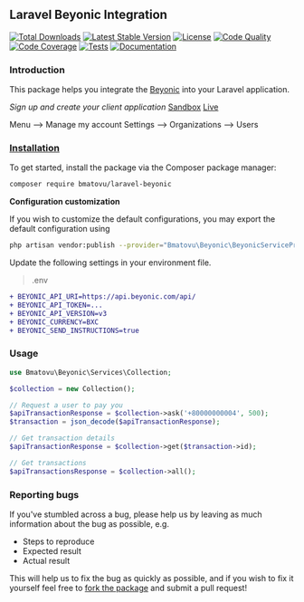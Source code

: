 ## Laravel Beyonic Integration

[![Total Downloads](https://poser.pugx.org/bmatovu/laravel-beyonic/downloads)](https://packagist.org/packages/bmatovu/laravel-beyonic)
[![Latest Stable Version](https://poser.pugx.org/bmatovu/laravel-beyonic/v/stable)](https://packagist.org/packages/bmatovu/laravel-beyonic)
[![License](https://poser.pugx.org/bmatovu/laravel-beyonic/license)](https://packagist.org/packages/bmatovu/laravel-beyonic)
[![Code Quality](https://scrutinizer-ci.com/g/mtvbrianking/laravel-beyonic/badges/quality-score.png?b=master)](https://scrutinizer-ci.com/g/mtvbrianking/laravel-beyonic/?branch=master)
[![Code Coverage](https://scrutinizer-ci.com/g/mtvbrianking/laravel-beyonic/badges/coverage.png?b=master)](https://scrutinizer-ci.com/g/mtvbrianking/laravel-beyonic/?branch=master)
[![Tests](https://github.com/mtvbrianking/laravel-beyonic/workflows/run-tests/badge.svg)](https://github.com/mtvbrianking/laravel-beyonic/actions?query=workflow:run-tests)
[![Documentation](https://github.com/mtvbrianking/laravel-beyonic/workflows/gen-docs/badge.svg)](https://mtvbrianking.github.io/laravel-beyonic/master)

### Introduction

This package helps you integrate the [Beyonic](https://developer.mfsafrica.com/docs/overview-5) into your Laravel application.

*Sign up and create your client application*
[Sandbox](https://app.beyonic.com)
[Live](https://payments.beyonic.com)

Menu --> Manage my account
Settings --> Organizations --> Users

### [Installation](https://packagist.org/packages/bmatovu/laravel-beyonic)

To get started, install the package via the Composer package manager:

```bash
composer require bmatovu/laravel-beyonic
```

**Configuration customization**

If you wish to customize the default configurations, you may export the default configuration using

```bash
php artisan vendor:publish --provider="Bmatovu\Beyonic\BeyonicServiceProvider" --tag="config"
```

Update the following settings in your environment file.

> .env

```diff
+ BEYONIC_API_URI=https://api.beyonic.com/api/
+ BEYONIC_API_TOKEN=...
+ BEYONIC_API_VERSION=v3
+ BEYONIC_CURRENCY=BXC
+ BEYONIC_SEND_INSTRUCTIONS=true
```

### Usage

```php
use Bmatovu\Beyonic\Services\Collection;

$collection = new Collection();

// Request a user to pay you
$apiTransactionResponse = $collection->ask('+80000000004', 500);
$transaction = json_decode($apiTransactionResponse);

// Get transaction details
$apiTransactionResponse = $collection->get($transaction->id);

// Get transactions
$apiTransactionsResponse = $collection->all();
```

### Reporting bugs

If you've stumbled across a bug, please help us by leaving as much information about the bug as possible, e.g.
- Steps to reproduce
- Expected result
- Actual result

This will help us to fix the bug as quickly as possible, and if you wish to fix it yourself feel free to [fork the package](https://github.com/mtvbrianking/laravel-beyonic) and submit a pull request!
